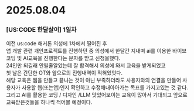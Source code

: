 # 2025.08.04

### [US:CODE 한달살이] 1일차
이전 us:code 해커톤 의성에 1차에서 떨어진 후<br/>
앱 개발 관련 개인프로젝트를 진행하던 중 의성에서 한달간 지내며 ai를 이용한 바이브코딩 및 AI교육을 진행한다는 문자를 받고 신청을했다.<br/>
24인만 되길래 안될줄알았는데 잘 합격해서 의성에 와서 교육을 받게되었고<br/>
첫 날은 간단한 OT와 앞으로의 진행내역이 적혀있엇다.<br/>
해당 교육은 웹을 만들고 끝나는 것이 아닌 부족하더라도 사용자와의 연결을 만들어 사용자가 사용할 웹(또는앱)인지 확인하고 수정해내아아가는 목표를 가지고있는 것 같다.<br/>
그리고 AI를 활용한 코딩 / 디자인 /LLM 맛있어보이는 교육이 많아서 기대되고 앞으로 교육받은것들을 하나씩 적어볼 예정이다.<br/>
